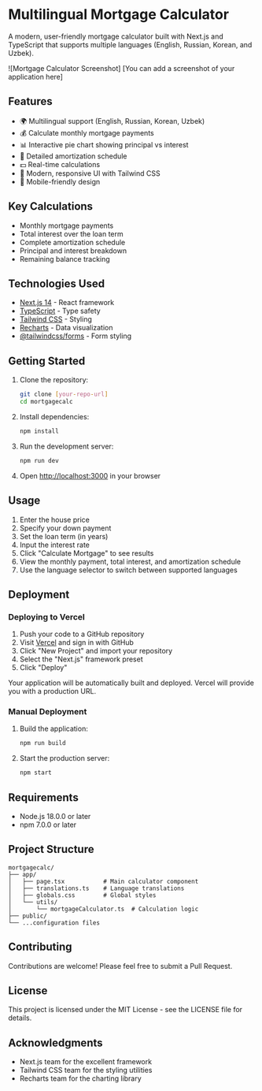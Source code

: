# Multilingual Mortgage Calculator

A modern, user-friendly mortgage calculator built with Next.js and TypeScript that supports multiple languages (English, Russian, Korean, and Uzbek).

![Mortgage Calculator Screenshot]
[You can add a screenshot of your application here]

## Features

- 🌍 Multilingual support (English, Russian, Korean, Uzbek)
- 💰 Calculate monthly mortgage payments
- 📊 Interactive pie chart showing principal vs interest
- 📅 Detailed amortization schedule
- 💵 Real-time calculations
- 🎨 Modern, responsive UI with Tailwind CSS
- 📱 Mobile-friendly design

## Key Calculations

- Monthly mortgage payments
- Total interest over the loan term
- Complete amortization schedule
- Principal and interest breakdown
- Remaining balance tracking

## Technologies Used

- [Next.js 14](https://nextjs.org/) - React framework
- [TypeScript](https://www.typescriptlang.org/) - Type safety
- [Tailwind CSS](https://tailwindcss.com/) - Styling
- [Recharts](https://recharts.org/) - Data visualization
- [@tailwindcss/forms](https://github.com/tailwindlabs/tailwindcss-forms) - Form styling

## Getting Started

1. Clone the repository:
   ```bash
   git clone [your-repo-url]
   cd mortgagecalc
   ```

2. Install dependencies:
   ```bash
   npm install
   ```

3. Run the development server:
   ```bash
   npm run dev
   ```

4. Open [http://localhost:3000](http://localhost:3000) in your browser

## Usage

1. Enter the house price
2. Specify your down payment
3. Set the loan term (in years)
4. Input the interest rate
5. Click "Calculate Mortgage" to see results
6. View the monthly payment, total interest, and amortization schedule
7. Use the language selector to switch between supported languages

## Deployment

### Deploying to Vercel

1. Push your code to a GitHub repository
2. Visit [Vercel](https://vercel.com) and sign in with GitHub
3. Click "New Project" and import your repository
4. Select the "Next.js" framework preset
5. Click "Deploy"

Your application will be automatically built and deployed. Vercel will provide you with a production URL.

### Manual Deployment

1. Build the application:
   ```bash
   npm run build
   ```

2. Start the production server:
   ```bash
   npm start
   ```

## Requirements

- Node.js 18.0.0 or later
- npm 7.0.0 or later

## Project Structure

```
mortgagecalc/
├── app/
│   ├── page.tsx           # Main calculator component
│   ├── translations.ts    # Language translations
│   ├── globals.css        # Global styles
│   └── utils/
│       └── mortgageCalculator.ts  # Calculation logic
├── public/
└── ...configuration files
```

## Contributing

Contributions are welcome! Please feel free to submit a Pull Request.

## License

This project is licensed under the MIT License - see the LICENSE file for details.

## Acknowledgments

- Next.js team for the excellent framework
- Tailwind CSS team for the styling utilities
- Recharts team for the charting library
